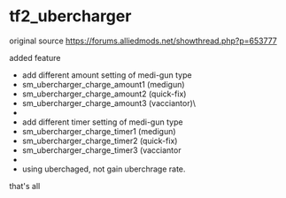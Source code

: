 # tf2_ubercharger

original source
https://forums.alliedmods.net/showthread.php?p=653777

added feature
- add different amount setting of medi-gun type
- sm_ubercharger_charge_amount1 (medigun)
- sm_ubercharger_charge_amount2 (quick-fix)
- sm_ubercharger_charge_amount3 (vacciantor)\
-
- add different timer setting of medi-gun type
- sm_ubercharger_charge_timer1 (medigun)
- sm_ubercharger_charge_timer2 (quick-fix)
- sm_ubercharger_charge_timer3 (vacciantor
-
- using uberchaged, not gain uberchrage rate.

that's all
